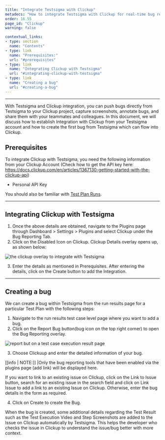 ```yaml
---
title: "Integrate Testsigma with Clickup"
metadecs: "How to integrate Testsigma with Clickup for real-time bug reporting during Test Runs | Push bugs directly from Testsigma to your Clickup project" 
order: 16.55
page_id: "Clickup"
warning: false

contextual_links:
- type: section
  name: "Contents"
- type: link
  name: "Prerequisites:"
  url: "#prerequisites"
- type: link
  name: "Integrating Clickup with Testsigma"
  url: "#integrating-clickup-with-testsigma"
- type: link
  name: "Creating a bug"
  url: "#creating-a-bug"
---
```

---

With Testsigma and Clickup integration, you can push bugs directly from Testsigma to your Clickup project, capture screenshots, annotate bugs, and share them with your teammates and colleagues.
In this document, we will discuss how to establish Integration with Clickup from your Testsigma account and how to create the first bug from Testsigma which can flow into Clickup.

## **Prerequisites**

To integrate Clickup with Testsigma, you need the following information from your Clickup Account (Check how to get the API key here: https://docs.clickup.com/en/articles/1367130-getting-started-with-the-clickup-api)

- Personal API Key 

You should also be familiar with [Test Plan Runs](https://testsigma.com/docs/runs/test-plan-executions/).

---

## **Integrating Clickup with Testsigma**

1. Once the above details are obtained, navigate to the Plugins page through Dashboard > Settings > Plugins and select Clickup under the Bug Reporting Tab.
2. Click on the Disabled Icon on Clickup. Clickup Details overlay opens up, as shown below:

![the clickup overlay to integrate with Testsigma](https://s3.amazonaws.com/static-docs.testsigma.com/new_images/integrations/product-management/clickup/clickup-overlay-to-integrate.png)

3. Enter the details as mentioned in Prerequisites. After entering the details, click on the Create button to add the Integration.

---

## **Creating a bug**

We can create a bug within Testsigma from the run results page for a particular Test Plan with the following steps:
1. Navigate to the run results test case level page where you want to add a bug.
2. Click on the Report Bug button(bug icon on the top right corner) to open the Bug Reporting overlay.

 ![report but on a test case execution result page](https://s3.amazonaws.com/static-docs.testsigma.com/new_images/integrations/product-management/clickup/run-test-case-report-bug-clickup.png)

3. Choose Clickuup and enter the detailed information of your bug.

[[info | NOTE:]]
|Only the bug reporting tools that have been enabled via the plugins page (add link) will be displayed here.

If you want to link to an existing issue on Clickup, click on the Link to Issue button, search for an existing issue in the search field and click on Link Issue to add a link to an existing Issue on Clickup. Otherwise, enter the bug details in the form as required.

4. Click on Create to create the Bug.

When the bug is created, some additional details regarding the Test Result such as the Test Execution Video and Step Screenshots are added to the Issue on Clickup automatically by Testsigma. This helps the developer who checks the issue in Clickup to understand the issue/bug better with more context.




